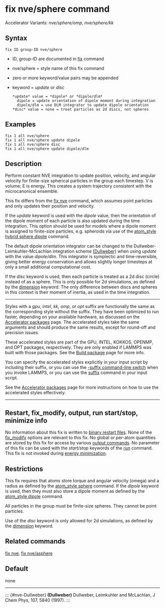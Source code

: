 # fix nve/sphere command

Accelerator Variants: *nve/sphere/omp*, *nve/sphere/kk*

## Syntax

    fix ID group-ID nve/sphere

-   ID, group-ID are documented in [fix](fix) command

-   nve/sphere = style name of this fix command

-   zero or more keyword/value pairs may be appended

-   keyword = *update* or *disc*

        *update* value = *dipole* or *dipole/dlm*
          dipole = update orientation of dipole moment during integration
          dipole/dlm = use DLM integrator to update dipole orientation
        *disc* value = none = treat particles as 2d discs, not spheres

## Examples

``` LAMMPS
fix 1 all nve/sphere
fix 1 all nve/sphere update dipole
fix 1 all nve/sphere disc
fix 1 all nve/sphere update dipole/dlm
```

## Description

Perform constant NVE integration to update position, velocity, and
angular velocity for finite-size spherical particles in the group each
timestep. V is volume; E is energy. This creates a system trajectory
consistent with the microcanonical ensemble.

This fix differs from the [fix nve](fix_nve) command, which assumes
point particles and only updates their position and velocity.

If the *update* keyword is used with the *dipole* value, then the
orientation of the dipole moment of each particle is also updated during
the time integration. This option should be used for models where a
dipole moment is assigned to finite-size particles, e.g. spheroids via
use of the [atom_style hybrid sphere dipole](atom_style) command.

The default dipole orientation integrator can be changed to the
Dullweber-Leimkuhler-McLachlan integration scheme
[(Dullweber)](nh-Dullweber) when using *update* with the value
*dipole/dlm*. This integrator is symplectic and time-reversible, giving
better energy conservation and allows slightly longer timesteps at only
a small additional computational cost.

If the *disc* keyword is used, then each particle is treated as a 2d
disc (circle) instead of as a sphere. This is only possible for 2d
simulations, as defined by the [dimension](dimension) keyword. The only
difference between discs and spheres in this context is their moment of
inertia, as used in the time integration.

------------------------------------------------------------------------

Styles with a *gpu*, *intel*, *kk*, *omp*, or *opt* suffix are
functionally the same as the corresponding style without the suffix.
They have been optimized to run faster, depending on your available
hardware, as discussed on the [Accelerator packages](Speed_packages)
page. The accelerated styles take the same arguments and should produce
the same results, except for round-off and precision issues.

These accelerated styles are part of the GPU, INTEL, KOKKOS, OPENMP, and
OPT packages, respectively. They are only enabled if LAMMPS was built
with those packages. See the [Build package](Build_package) page for
more info.

You can specify the accelerated styles explicitly in your input script
by including their suffix, or you can use the [-suffix command-line
switch](Run_options) when you invoke LAMMPS, or you can use the
[suffix](suffix) command in your input script.

See the [Accelerator packages](Speed_packages) page for more
instructions on how to use the accelerated styles effectively.

------------------------------------------------------------------------

## Restart, fix_modify, output, run start/stop, minimize info

No information about this fix is written to [binary restart
files](restart). None of the [fix_modify](fix_modify) options are
relevant to this fix. No global or per-atom quantities are stored by
this fix for access by various [output commands](Howto_output). No
parameter of this fix can be used with the *start/stop* keywords of the
[run](run) command. This fix is not invoked during [energy
minimization](minimize).

## Restrictions

This fix requires that atoms store torque and angular velocity (omega)
and a radius as defined by the [atom_style sphere](atom_style) command.
If the *dipole* keyword is used, then they must also store a dipole
moment as defined by the [atom_style dipole](atom_style) command.

All particles in the group must be finite-size spheres. They cannot be
point particles.

Use of the *disc* keyword is only allowed for 2d simulations, as defined
by the [dimension](dimension) keyword.

## Related commands

[fix nve](fix_nve), [fix nve/asphere](fix_nve_asphere)

## Default

none

------------------------------------------------------------------------

::: {#nve-Dullweber}
**(Dullweber)** Dullweber, Leimkuhler and McLachlan, J Chem Phys, 107,
5840 (1997).
:::

